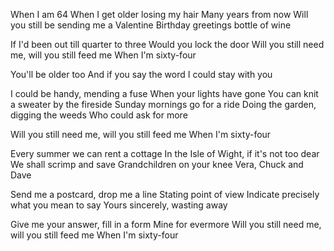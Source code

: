 When I am 64
When I get older losing my hair
Many years from now
Will you still be sending me a Valentine
Birthday greetings bottle of wine

If I'd been out till quarter to three
Would you lock the door
Will you still need me, will you still feed me
When I'm sixty-four

You'll be older too
And if you say the word
I could stay with you

I could be handy, mending a fuse
When your lights have gone
You can knit a sweater by the fireside
Sunday mornings go for a ride
Doing the garden, digging the weeds
Who could ask for more

Will you still need me, will you still feed me
When I'm sixty-four

Every summer we can rent a cottage
In the Isle of Wight, if it's not too dear
We shall scrimp and save
Grandchildren on your knee
Vera, Chuck and Dave

Send me a postcard, drop me a line
Stating point of view
Indicate precisely what you mean to say
Yours sincerely, wasting away

Give me your answer, fill in a form
Mine for evermore
Will you still need me, will you still feed me
When I'm sixty-four
